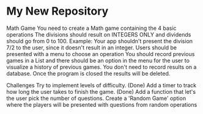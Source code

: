 # My New Repository
Math Game
 You need to create a Math game containing the 4 basic operations
 The divisions should result on INTEGERS ONLY and dividends should go from 0 to 100. Example: Your app shouldn't present the division 7/2 to the user, since it doesn't result in an integer.
 Users should be presented with a menu to choose an operation
 You should record previous games in a List and there should be an option in the menu for the user to visualize a history of previous games.
 You don't need to record results on a database. Once the program is closed the results will be deleted.

 Challenges
 Try to implement levels of difficulty. (Done)
 Add a timer to track how long the user takes to finish the game. (Done)
 Add a function that let's the user pick the number of questions.
 Create a 'Random Game' option where the players will be presented with questions from random operations
